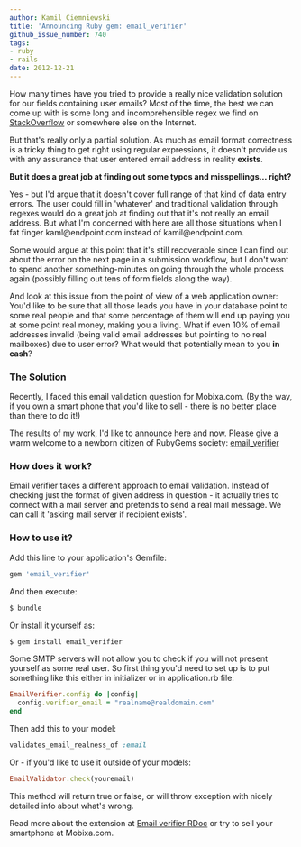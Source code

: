 ```yaml
---
author: Kamil Ciemniewski
title: 'Announcing Ruby gem: email_verifier'
github_issue_number: 740
tags:
- ruby
- rails
date: 2012-12-21
---
```


How many times have you tried to provide a really nice validation solution for our fields containing user emails? Most of the time, the best we can come up with is some long and incomprehensible regex we find on [StackOverflow](http://stackoverflow.com/questions/201323/using-a-regular-expression-to-validate-an-email-address) or somewhere else on the Internet.

But that's really only a partial solution. As much as email format correctness is a tricky thing to get right using regular expressions, it doesn't provide us with any assurance that user entered email address in reality **exists**.

**But it does a great job at finding out some typos and misspellings… right?**

Yes - but I'd argue that it doesn't cover full range of that kind of data entry errors. The user could fill in 'whatever' and traditional validation through regexes would do a great job at finding out that it's not really an email address. But what I'm concerned with here are all those situations when I fat finger kaml&#x40;endpoint.com instead of kamil&#x40;endpoint.com.

Some would argue at this point that it's still recoverable since I can find out about the error on the next page in a submission workflow, but I don't want to spend another something-minutes on going through the whole process again (possibly filling out tens of form fields along the way).

And look at this issue from the point of view of a web application owner: You'd like to be sure that all those leads you have in your database point to some real people and that some percentage of them will end up paying you at some point real money, making you a living. What if even 10% of email addresses invalid (being valid email addresses but pointing to no real mailboxes) due to user error? What would that potentially mean to you **in cash**?

### The Solution

Recently, I faced this email validation question for Mobixa.com. (By the way, if you own a smart phone that you'd like to sell - there is no better place than there to do it!)

The results of my work, I'd like to announce here and now. Please give a warm welcome to a newborn citizen of RubyGems society: [email_verifier](https://github.com/kamilc/email_verifier)

### How does it work?

Email verifier takes a different approach to email validation. Instead of checking just the format of given address in question - it actually tries to connect with a mail server and pretends to send a real mail message. We can call it 'asking mail server if recipient exists'.

### How to use it?

Add this line to your application's Gemfile:

```ruby
gem 'email_verifier'
```

And then execute:

```bash
$ bundle
```

Or install it yourself as:

```bash
$ gem install email_verifier
```

Some SMTP servers will not allow you to check if you will not present yourself as some real user. So first thing you'd need to set up is to put something like this either in initializer or in application.rb file:

```ruby
EmailVerifier.config do |config|
  config.verifier_email = "realname@realdomain.com"
end
```

Then add this to your model:

```ruby
validates_email_realness_of :email
```

Or - if you'd like to use it outside of your models:

```ruby
EmailValidator.check(youremail)
```

This method will return true or false, or will throw exception with nicely detailed info about what's wrong.

Read more about the extension at [Email verifier RDoc](http://rubydoc.info/gems/email_verifier/0.0.4/frames) or try to sell your smartphone at Mobixa.com.
